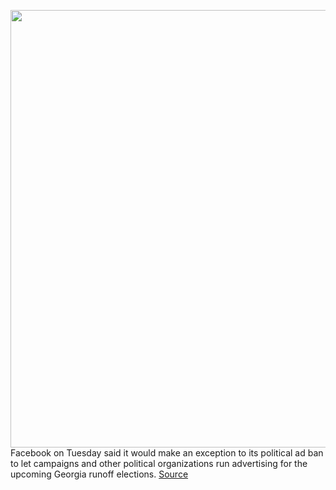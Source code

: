 <img src='https://cdn.vox-cdn.com/thumbor/532jBaalSWXUy2cUS7U2mU76FuY=/0x0:2040x1360/1200x800/filters:focal(857x517:1183x843)/cdn.vox-cdn.com/uploads/chorus_image/image/68518180/mdoying_180118_2249_facebook_0581_1stills.0.jpg' width='700px' /><br/>
Facebook on Tuesday said it would make an exception to its political ad ban to let campaigns and other political organizations run advertising for the upcoming Georgia runoff elections.
<a href='https://www.theverge.com/2020/12/15/22176825/facebook-political-ad-ban-resume-georgia-senate-runoff-elections'> Source <a/>